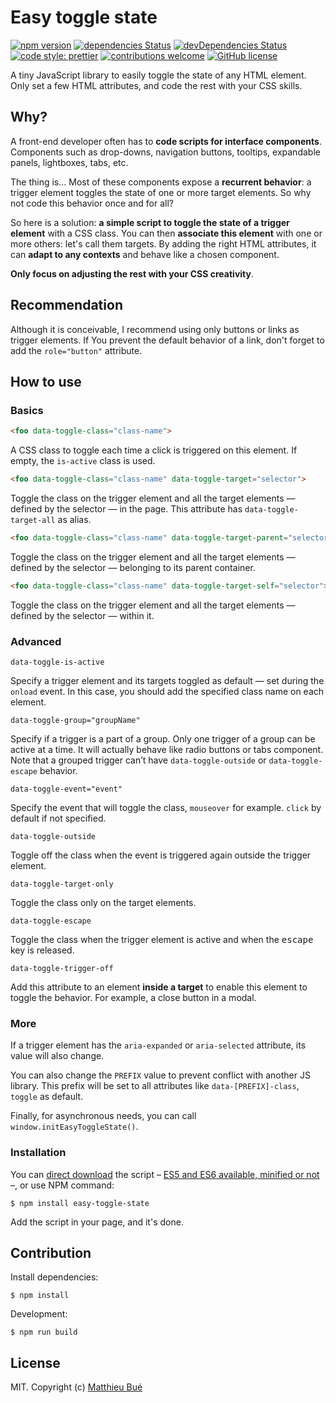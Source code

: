 # Easy toggle state
[![npm version](https://badge.fury.io/js/easy-toggle-state.svg?style=flat-square)](https://badge.fury.io/js/easy-toggle-state)
[![dependencies Status](https://david-dm.org/Twikito/easy-toggle-state/status.svg?style=flat-square)](https://david-dm.org/Twikito/easy-toggle-state)
[![devDependencies Status](https://david-dm.org/Twikito/easy-toggle-state/dev-status.svg?style=flat-square)](https://david-dm.org/Twikito/easy-toggle-state?type=dev)
[![code style: prettier](https://img.shields.io/badge/code_style-prettier-ff69b4.svg?style=flat-square)](https://github.com/prettier/prettier)
[![contributions welcome](https://img.shields.io/badge/contributions-welcome-brightgreen.svg?style=flat-square)](https://github.com/Twikito/easy-toggle-state/issues)
[![GitHub license](https://img.shields.io/github/license/Twikito/easy-toggle-state.svg?style=flat-square)](https://github.com/Twikito/easy-toggle-state/blob/master/LICENSE)

A tiny JavaScript library to easily toggle the state of any HTML element. Only set a few HTML attributes, and code the rest with your CSS skills.

## Why?

A front-end developer often has to __code scripts for interface components__. Components such as drop-downs, navigation buttons, tooltips, expandable panels, lightboxes, tabs, etc.

The thing is… Most of these components expose a __recurrent behavior__: a trigger element toggles the state of one or more target elements. So why not code this behavior once and for all?

So here is a solution: __a simple script to toggle the state of a trigger element__ with a CSS class. You can then __associate this element__ with one or more others: let's call them targets. By adding the right HTML attributes, it can __adapt to any contexts__ and behave like a chosen component.

__Only focus on adjusting the rest with your CSS creativity__.

## Recommendation

Although it is conceivable, I recommend using only buttons or links as trigger elements. If You prevent the default behavior of a link, don't forget to add the `role="button"` attribute.

## How to use

### Basics

```html
<foo data-toggle-class="class-name">
```
A CSS class to toggle each time a click is triggered on this element. If empty, the `is-active` class is used.

```html
<foo data-toggle-class="class-name" data-toggle-target="selector">
```
Toggle the class on the trigger element and all the target elements — defined by the selector — in the page. This attribute has `data-toggle-target-all` as alias.

```html
<foo data-toggle-class="class-name" data-toggle-target-parent="selector">
```
Toggle the class on the trigger element and all the target elements — defined by the selector — belonging to its parent container.

```html
<foo data-toggle-class="class-name" data-toggle-target-self="selector">
```
Toggle the class on the trigger element and all the target elements — defined by the selector — within it.


###    Advanced

```
data-toggle-is-active
```
Specify a trigger element and its targets toggled as default — set during the `onload` event. In this case, you should add the specified class name on each element.

```
data-toggle-group="groupName"
```
Specify if a trigger is a part of a group. Only one trigger of a group can be active at a time. It will actually behave like radio buttons or tabs component.
Note that a grouped trigger can’t have `data-toggle-outside` or `data-toggle-escape` behavior.

```
data-toggle-event="event"
```
Specify the event that will toggle the class, `mouseover` for example. `click` by default if not specified.

```
data-toggle-outside
```
Toggle off the class when the event is triggered again outside the trigger element.

```
data-toggle-target-only
```
Toggle the class only on the target elements.

```
data-toggle-escape
```
Toggle the class when the trigger element is active and when the <kbd>escape</kbd> key is released.

```
data-toggle-trigger-off
```
Add this attribute to an element __inside a target__ to enable this element to toggle the behavior. For example, a close button in a modal.

### More

If a trigger element has the `aria-expanded` or `aria-selected` attribute, its value will also change.

You can also change the `PREFIX` value to prevent conflict with another JS library. This prefix will be set to all attributes like `data-[PREFIX]-class`, `toggle` as default.

Finally, for asynchronous needs, you can call `window.initEasyToggleState()`.

### Installation

You can [direct download](https://rawgit.com/Twikito/easy-toggle-state/master/dist/easy-toggle-state.es6.js) the script – [ES5 and ES6 available, minified or not](https://github.com/Twikito/easy-toggle-state/tree/master/dist) –, or use NPM command:
```
$ npm install easy-toggle-state
```
Add the script in your page, and it's done.

## Contribution

Install dependencies:
```
$ npm install
```

Development:
```
$ npm run build
```

## License

MIT. Copyright (c) [Matthieu Bué](https://twikito.com)
